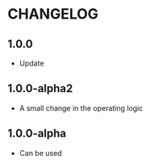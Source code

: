 CHANGELOG
==============

1.0.0
-----------------
  * Update
  
1.0.0-alpha2
-----------------
  * A small change in the operating logic
  
1.0.0-alpha
-----------------
  * Can be used

